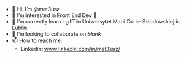 - 👋 Hi, I’m @met3usz
- 👀 I’m interested in Front End Dev 🚀
- 🌱 I’m currently learning IT in Uniwersytet Marii Curie-Skłodowskiej in Lublin
- 💞️ I’m looking to collaborate on *blank*
- 📫 How to reach me:
  - Linkedin: www.linkedin.com/in/met3usz/

<!---
met3usz/met3usz is a ✨ special ✨ repository because its `README.md` (this file) appears on your GitHub profile.
You can click the Preview link to take a look at your changes.
--->
